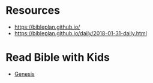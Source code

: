 # Resources
* https://bibleplan.github.io/
* https://bibleplan.github.io/daily/2018-01-31-daily.html

# Read Bible with Kids
* [Genesis](./genesis.md)

